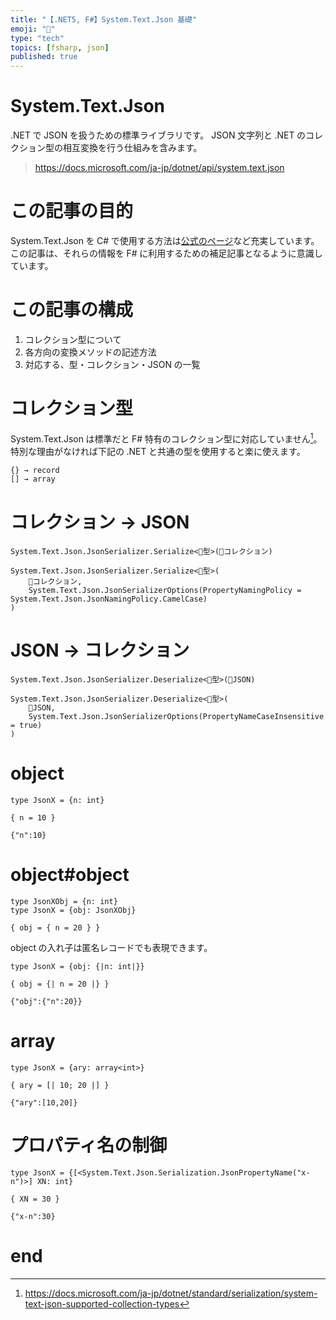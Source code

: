 ```yaml
---
title: "【.NET5, F#】System.Text.Json 基礎"
emoji: "📄"
type: "tech"
topics: [fsharp, json]
published: true
---
```


# System.Text.Json

.NET で JSON を扱うための標準ライブラリです。
JSON 文字列と .NET のコレクション型の相互変換を行う仕組みを含みます。

> https://docs.microsoft.com/ja-jp/dotnet/api/system.text.json

# この記事の目的

System.Text.Json を C# で使用する方法は[公式のページ](https://docs.microsoft.com/ja-jp/dotnet/standard/serialization/system-text-json-how-to)など充実しています。
この記事は、それらの情報を F# に利用するための補足記事となるように意識しています。

# この記事の構成

1. コレクション型について
2. 各方向の変換メソッドの記述方法
3. 対応する、型・コレクション・JSON の一覧

# コレクション型

System.Text.Json は標準だと F# 特有のコレクション型に対応していません[^1]。
特別な理由がなければ下記の .NET と共通の型を使用すると楽に使えます。

[^1]: https://docs.microsoft.com/ja-jp/dotnet/standard/serialization/system-text-json-supported-collection-types

```txt
{} → record
[] → array
```

# コレクション → JSON

```fsharp:実行部分
System.Text.Json.JsonSerializer.Serialize<📝型>(📝コレクション)
```

```fsharp:パスカルケース → キャメルケース
System.Text.Json.JsonSerializer.Serialize<📝型>(
    📝コレクション,
    System.Text.Json.JsonSerializerOptions(PropertyNamingPolicy = System.Text.Json.JsonNamingPolicy.CamelCase)
)
```

# JSON → コレクション

```fsharp:実行部分
System.Text.Json.JsonSerializer.Deserialize<📝型>(📝JSON)
```

```fsharp:キャメルケース → パスカルケース
System.Text.Json.JsonSerializer.Deserialize<📝型>(
    📝JSON,
    System.Text.Json.JsonSerializerOptions(PropertyNameCaseInsensitive = true)
)
```

# object

```fsharp:型
type JsonX = {n: int}
```

```fsharp:コレクション
{ n = 10 }
```

```json:JSON
{"n":10}
```

# object#object

```fsharp:型 (1)
type JsonXObj = {n: int}
type JsonX = {obj: JsonXObj}
```

```fsharp:コレクション (1)
{ obj = { n = 20 } }
```

object の入れ子は匿名レコードでも表現できます。

```fsharp:型 (2)
type JsonX = {obj: {|n: int|}}
```

```fsharp:コレクション (2)
{ obj = {| n = 20 |} }
```

```json:JSON
{"obj":{"n":20}}
```

# array

```fsharp:型
type JsonX = {ary: array<int>}
```

```fsharp:コレクション
{ ary = [| 10; 20 |] }
```

```json:JSON
{"ary":[10,20]}
```

# プロパティ名の制御

```fsharp:型
type JsonX = {[<System.Text.Json.Serialization.JsonPropertyName("x-n")>] XN: int}
```

```fsharp:コレクション
{ XN = 30 }
```

```json:JSON
{"x-n":30}
```

# end
